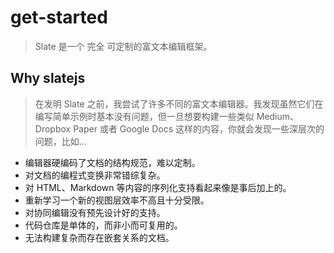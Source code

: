 # get-started
> Slate 是一个 完全 可定制的富文本编辑框架。

## Why slatejs
> 在发明 Slate 之前，我尝试了许多不同的富文本编辑器。我发现虽然它们在编写简单示例时基本没有问题，但一旦想要构建一些类似 Medium、Dropbox Paper 或者 Google Docs 这样的内容，你就会发现一些深层次的问题，比如…

- 编辑器硬编码了文档的结构规范，难以定制。
- 对文档的编程式变换非常错综复杂。
- 对 HTML、Markdown 等内容的序列化支持看起来像是事后加上的。
- 重新学习一个新的视图层效率不高且十分受限。
- 对协同编辑没有预先设计好的支持。
- 代码仓库是单体的，而非小而可复用的。
- 无法构建复杂而存在嵌套关系的文档。


